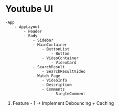 # Youtube UI

    -App
        - AppLayout
            - Header
            - Body
                - Sidebar
                - MainContainer
                    - ButtonList
                        - Button
                    - VideoContainer
                        - VideoCard
                - SearchResult
                    - SearchResultVideo
                - Watch Page
                    - VideoInfo
                    - Description
                    - Comments
                        - SingleComment

1. Feature - 1 -> Implement Debouncing + Caching
